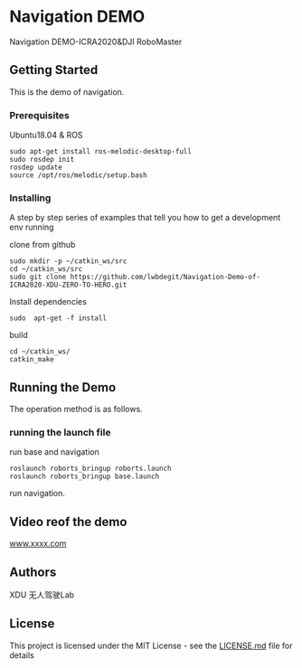 # Navigation DEMO

Navigation DEMO-ICRA2020&DJI RoboMaster 

## Getting Started

This is the demo of navigation. 

### Prerequisites

Ubuntu18.04 &
ROS

```
sudo apt-get install ros-melodic-desktop-full
sudo rosdep init
rosdep update
source /opt/ros/melodic/setup.bash
```

### Installing

A step by step series of examples that tell you how to get a development env running

clone from github

```
sudo mkdir -p ~/catkin_ws/src
cd ~/catkin_ws/src
sudo git clone https://github.com/lwbdegit/Navigation-Demo-of-ICRA2020-XDU-ZERO-TO-HERO.git
```

Install dependencies

```
sudo  apt-get -f install

```

build

```
cd ~/catkin_ws/
catkin_make

```

## Running the Demo

The operation method is as follows.

### running the launch file

run base and navigation

```
roslaunch roborts_bringup roborts.launch
roslaunch roborts_bringup base.launch
```
run navigation.


## Video reof the demo

www.xxxx.com


## Authors

XDU 无人驾驶Lab

## License

This project is licensed under the MIT License - see the [LICENSE.md](LICENSE.md) file for details



